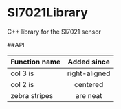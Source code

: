 # SI7021Library
C++ library for the SI7021 sensor



##API

| Function name | Added since   | 
| ------------- |:-------------:| 
| col 3 is      | right-aligned |
| col 2 is      | centered      |
| zebra stripes | are neat      |
